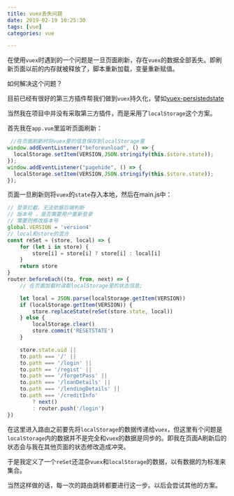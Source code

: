 ```yaml
---
title: vuex丢失问题
date: 2019-02-19 10:25:30
tags: [vue]
categories: vue

---
```

在使用`vuex`时遇到的一个问题是一旦页面刷新，存在`vuex`的数据全部丢失。即刷新页面以前的内存就被释放了，脚本重新加载，变量重新赋值。

如何解决这个问题？

<!--more-->

目前已经有很好的第三方插件帮我们做到`vuex`持久化，譬如[vuex-persistedstate](https://github.com/robinvdvleuten/vuex-persistedstate)

当然我在项目中并没有采取第三方插件，而是采用了`localStorage`这个方案。

首先我在`app.vue`里监听页面刷新：

```js
 //在页面刷新时将vuex里的信息保存到localStorage里
window.addEventListener("beforeunload", () => {
  localStorage.setItem(VERSION,JSON.stringify(this.$store.state));    
});
window.addEventListener("pagehide", () => {
  localStorage.setItem(VERSION,JSON.stringify(this.$store.state));
});
```

页面一旦刷新则将`vuex`的`state`存入本地，然后在main.js中：

```js
// 登录拦截，无法依据后端判断
// 版本号 ，是否需要用户重新登录
// 需要则修改版本号
global.VERSION = 'version4'
// local和store的混合
const reSet = (store, local) => {
    for (let i in store) {
        store[i] = store[i] ? store[i] : local[i]
    }
    return store
}
router.beforeEach((to, from, next) => {
    // 在页面加载时读取localStorage里的状态信息;

    let local = JSON.parse(localStorage.getItem(VERSION))
    if (localStorage.getItem(VERSION)) {
        store.replaceState(reSet(store.state, local))
    } else {
        localStorage.clear()
        store.commit('RESETSTATE')
    }

    store.state.uid ||
    to.path === '/' ||
    to.path === '/login' ||
    to.path == '/regist' ||
    to.path === '/forgetPass' ||
    to.path === '/loanDetails' ||
    to.path === '/lendingDetails' ||
    to.path === '/creditInfo'
        ? next()
        : router.push('/login')
})
```

在这里进入路由之前要先将`localStorage`的数据传递给`vuex`，但这里有个问题是`localStorage`内的数据并不是完全和`vuex`的数据是同步的。即我在页面A刷新后的状态会与我在其他页面的状态修改造成冲突。

于是我定义了一个`reSet`还混杂`vuex`和`localStorage`的数据，以有数据的为标准来集合。

当然这样做的话，每一次的路由跳转都要进行这一步。以后会尝试其他的方案。

